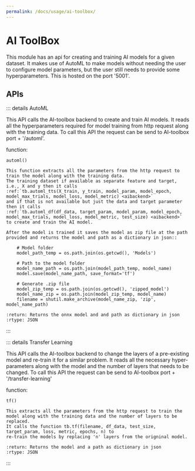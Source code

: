 ```yaml
---
permalink: /docs/usage/ai-toolbox/
---
```


# AI ToolBox
This module has an api for creating and training AI models for a given dataset.
It makes use of AutoML to make models without needing the user to configure model parameters, but the user still needs to provide some hyperparameters.
This is hosted on the port '5001'.

## APIs
::: details AutoML

This API calls the AI-toolbox backend to create and train AI models.
It reads all the hyperparameters required for model training from http request along with the training data.
To call this API the request can be send to AI-toolbox port + '/automl'.

function:

    automl()

    This function extracts all the parameters from the http request to train the model along with the training data.
    The training dataset if available as separate feature and target, i.e., X and y then it calls 
    :ref:`tb.automl_tts(X_train, y_train, model_param, model_epoch, model_max_trials, model_loss, model_metric) <aibackend>`
    and if that is not available but just the data and target parameter then it calls
    :ref:`tb.automl_df(df_data, target_param, model_param, model_epoch, model_max_trials, model_loss, model_metric, test_size) <aibackend>`
    to create and train the AI model.

    After the model is trained it saves the model as zip file at the path provided and returns the model and path as a dictionary in json::
    
        # Model folder
        model_path_temp = os.path.join(os.getcwd(), 'Models')

        # Path to the model folder
        model_name_path = os.path.join(model_path_temp, model_name)
        model.save(model_name_path, save_format='tf')

        # Generate .zip file
        model_zip_temp = os.path.join(os.getcwd(), 'zipped_model')
        model_name_zip = os.path.join(model_zip_temp, model_name)
        filename = shutil.make_archive(model_name_zip, 'zip', model_name_path)

    :return: Returns the onnx model and and path as dictionary in json
    :rtype: JSON
:::

::: details Transfer Learning

This API calls the AI-toolbox backend to change the layers of a pre-existing model and re-train it for a similar problem.
It reads all the necessary hyper-parameters along with the model and the number of layers that needs to be changed.
To call this API the request can be send to AI-toolbox port + '/transfer-learning'

function:
    
    tf()

    This extracts all the parameters from the http request to train the model along with the training data and the number of layers to be replaced.
    It calls the function tb.tf(filename, df_data, test_size, target_param, loss, metric, epochs, n) to
    re-train the models by replacing 'n' layers from the origninal model.

    :return: Returns the model and a path as dictionary in json
    :rtype: JSON
:::
